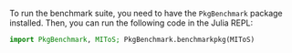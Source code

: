 To run the benchmark suite, you need to have the `PkgBenchmark` package installed. 
Then, you can run the following code in the Julia REPL:

```julia
import PkgBenchmark, MIToS; PkgBenchmark.benchmarkpkg(MIToS)

```